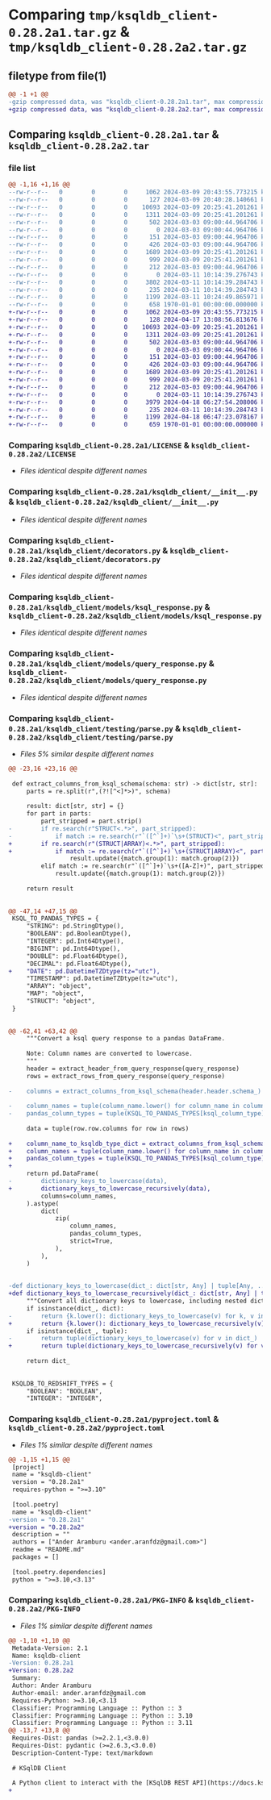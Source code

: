 # Comparing `tmp/ksqldb_client-0.28.2a1.tar.gz` & `tmp/ksqldb_client-0.28.2a2.tar.gz`

## filetype from file(1)

```diff
@@ -1 +1 @@
-gzip compressed data, was "ksqldb_client-0.28.2a1.tar", max compression
+gzip compressed data, was "ksqldb_client-0.28.2a2.tar", max compression
```

## Comparing `ksqldb_client-0.28.2a1.tar` & `ksqldb_client-0.28.2a2.tar`

### file list

```diff
@@ -1,16 +1,16 @@
--rw-r--r--   0        0        0     1062 2024-03-09 20:43:55.773215 ksqldb_client-0.28.2a1/LICENSE
--rw-r--r--   0        0        0      127 2024-03-09 20:40:28.140661 ksqldb_client-0.28.2a1/README.md
--rw-r--r--   0        0        0    10693 2024-03-09 20:25:41.201261 ksqldb_client-0.28.2a1/ksqldb_client/__init__.py
--rw-r--r--   0        0        0     1311 2024-03-09 20:25:41.201261 ksqldb_client-0.28.2a1/ksqldb_client/decorators.py
--rw-r--r--   0        0        0      502 2024-03-03 09:00:44.964706 ksqldb_client-0.28.2a1/ksqldb_client/exceptions.py
--rw-r--r--   0        0        0        0 2024-03-03 09:00:44.964706 ksqldb_client-0.28.2a1/ksqldb_client/models/__init__.py
--rw-r--r--   0        0        0      151 2024-03-03 09:00:44.964706 ksqldb_client-0.28.2a1/ksqldb_client/models/base.py
--rw-r--r--   0        0        0      426 2024-03-03 09:00:44.964706 ksqldb_client-0.28.2a1/ksqldb_client/models/info_response.py
--rw-r--r--   0        0        0     1689 2024-03-09 20:25:41.201261 ksqldb_client-0.28.2a1/ksqldb_client/models/ksql_response.py
--rw-r--r--   0        0        0      999 2024-03-09 20:25:41.201261 ksqldb_client-0.28.2a1/ksqldb_client/models/query_response.py
--rw-r--r--   0        0        0      212 2024-03-03 09:00:44.964706 ksqldb_client-0.28.2a1/ksqldb_client/models/status_response.py
--rw-r--r--   0        0        0        0 2024-03-11 10:14:39.276743 ksqldb_client-0.28.2a1/ksqldb_client/testing/__init__.py
--rw-r--r--   0        0        0     3802 2024-03-11 10:14:39.284743 ksqldb_client-0.28.2a1/ksqldb_client/testing/parse.py
--rw-r--r--   0        0        0      235 2024-03-11 10:14:39.284743 ksqldb_client-0.28.2a1/ksqldb_client/testing/to_timestamp.py
--rw-r--r--   0        0        0     1199 2024-03-11 10:24:49.865971 ksqldb_client-0.28.2a1/pyproject.toml
--rw-r--r--   0        0        0      658 1970-01-01 00:00:00.000000 ksqldb_client-0.28.2a1/PKG-INFO
+-rw-r--r--   0        0        0     1062 2024-03-09 20:43:55.773215 ksqldb_client-0.28.2a2/LICENSE
+-rw-r--r--   0        0        0      128 2024-04-17 13:08:56.813676 ksqldb_client-0.28.2a2/README.md
+-rw-r--r--   0        0        0    10693 2024-03-09 20:25:41.201261 ksqldb_client-0.28.2a2/ksqldb_client/__init__.py
+-rw-r--r--   0        0        0     1311 2024-03-09 20:25:41.201261 ksqldb_client-0.28.2a2/ksqldb_client/decorators.py
+-rw-r--r--   0        0        0      502 2024-03-03 09:00:44.964706 ksqldb_client-0.28.2a2/ksqldb_client/exceptions.py
+-rw-r--r--   0        0        0        0 2024-03-03 09:00:44.964706 ksqldb_client-0.28.2a2/ksqldb_client/models/__init__.py
+-rw-r--r--   0        0        0      151 2024-03-03 09:00:44.964706 ksqldb_client-0.28.2a2/ksqldb_client/models/base.py
+-rw-r--r--   0        0        0      426 2024-03-03 09:00:44.964706 ksqldb_client-0.28.2a2/ksqldb_client/models/info_response.py
+-rw-r--r--   0        0        0     1689 2024-03-09 20:25:41.201261 ksqldb_client-0.28.2a2/ksqldb_client/models/ksql_response.py
+-rw-r--r--   0        0        0      999 2024-03-09 20:25:41.201261 ksqldb_client-0.28.2a2/ksqldb_client/models/query_response.py
+-rw-r--r--   0        0        0      212 2024-03-03 09:00:44.964706 ksqldb_client-0.28.2a2/ksqldb_client/models/status_response.py
+-rw-r--r--   0        0        0        0 2024-03-11 10:14:39.276743 ksqldb_client-0.28.2a2/ksqldb_client/testing/__init__.py
+-rw-r--r--   0        0        0     3979 2024-04-18 06:27:54.208006 ksqldb_client-0.28.2a2/ksqldb_client/testing/parse.py
+-rw-r--r--   0        0        0      235 2024-03-11 10:14:39.284743 ksqldb_client-0.28.2a2/ksqldb_client/testing/to_timestamp.py
+-rw-r--r--   0        0        0     1199 2024-04-18 06:47:23.078167 ksqldb_client-0.28.2a2/pyproject.toml
+-rw-r--r--   0        0        0      659 1970-01-01 00:00:00.000000 ksqldb_client-0.28.2a2/PKG-INFO
```

### Comparing `ksqldb_client-0.28.2a1/LICENSE` & `ksqldb_client-0.28.2a2/LICENSE`

 * *Files identical despite different names*

### Comparing `ksqldb_client-0.28.2a1/ksqldb_client/__init__.py` & `ksqldb_client-0.28.2a2/ksqldb_client/__init__.py`

 * *Files identical despite different names*

### Comparing `ksqldb_client-0.28.2a1/ksqldb_client/decorators.py` & `ksqldb_client-0.28.2a2/ksqldb_client/decorators.py`

 * *Files identical despite different names*

### Comparing `ksqldb_client-0.28.2a1/ksqldb_client/models/ksql_response.py` & `ksqldb_client-0.28.2a2/ksqldb_client/models/ksql_response.py`

 * *Files identical despite different names*

### Comparing `ksqldb_client-0.28.2a1/ksqldb_client/models/query_response.py` & `ksqldb_client-0.28.2a2/ksqldb_client/models/query_response.py`

 * *Files identical despite different names*

### Comparing `ksqldb_client-0.28.2a1/ksqldb_client/testing/parse.py` & `ksqldb_client-0.28.2a2/ksqldb_client/testing/parse.py`

 * *Files 5% similar despite different names*

```diff
@@ -23,16 +23,16 @@
 
 def extract_columns_from_ksql_schema(schema: str) -> dict[str, str]:
     parts = re.split(r",(?![^<]*>)", schema)
 
     result: dict[str, str] = {}
     for part in parts:
         part_stripped = part.strip()
-        if re.search(r"STRUCT<.*>", part_stripped):
-            if match := re.search(r"`([^`]+)`\s+(STRUCT)<", part_stripped):
+        if re.search(r"(STRUCT|ARRAY)<.*>", part_stripped):
+            if match := re.search(r"`([^`]+)`\s+(STRUCT|ARRAY)<", part_stripped):
                 result.update({match.group(1): match.group(2)})
         elif match := re.search(r"`([^`]+)`\s+([A-Z]+)", part_stripped):
             result.update({match.group(1): match.group(2)})
 
     return result
 
 
@@ -47,14 +47,15 @@
 KSQL_TO_PANDAS_TYPES = {
     "STRING": pd.StringDtype(),
     "BOOLEAN": pd.BooleanDtype(),
     "INTEGER": pd.Int64Dtype(),
     "BIGINT": pd.Int64Dtype(),
     "DOUBLE": pd.Float64Dtype(),
     "DECIMAL": pd.Float64Dtype(),
+    "DATE": pd.DatetimeTZDtype(tz="utc"),
     "TIMESTAMP": pd.DatetimeTZDtype(tz="utc"),
     "ARRAY": "object",
     "MAP": "object",
     "STRUCT": "object",
 }
 
 
@@ -62,41 +63,42 @@
     """Convert a ksql query response to a pandas DataFrame.
 
     Note: Column names are converted to lowercase.
     """
     header = extract_header_from_query_response(query_response)
     rows = extract_rows_from_query_response(query_response)
 
-    columns = extract_columns_from_ksql_schema(header.header.schema_)
 
-    column_names = tuple(column_name.lower() for column_name in columns)
-    pandas_column_types = tuple(KSQL_TO_PANDAS_TYPES[ksql_column_type] for ksql_column_type in columns.values())
 
     data = tuple(row.row.columns for row in rows)
 
+    column_name_to_ksqldb_type_dict = extract_columns_from_ksql_schema(header.header.schema_)
+    column_names = tuple(column_name.lower() for column_name in column_name_to_ksqldb_type_dict)
+    pandas_column_types = tuple(KSQL_TO_PANDAS_TYPES[ksql_column_type] for ksql_column_type in column_name_to_ksqldb_type_dict.values())
+
     return pd.DataFrame(
-        dictionary_keys_to_lowercase(data),
+        dictionary_keys_to_lowercase_recursively(data),
         columns=column_names,
     ).astype(
         dict(
             zip(
                 column_names,
                 pandas_column_types,
                 strict=True,
             ),
         ),
     )
 
 
-def dictionary_keys_to_lowercase(dict_: dict[str, Any] | tuple[Any, ...]) -> dict[str, Any] | tuple[Any, ...]:
+def dictionary_keys_to_lowercase_recursively(dict_: dict[str, Any] | tuple[Any, ...]) -> dict[str, Any] | tuple[Any, ...]:
     """Convert all dictionary keys to lowercase, including nested dictionaries and lists of dictionaries."""
     if isinstance(dict_, dict):
-        return {k.lower(): dictionary_keys_to_lowercase(v) for k, v in dict_.items()}
+        return {k.lower(): dictionary_keys_to_lowercase_recursively(v) for k, v in dict_.items()}
     if isinstance(dict_, tuple):
-        return tuple(dictionary_keys_to_lowercase(v) for v in dict_)
+        return tuple(dictionary_keys_to_lowercase_recursively(v) for v in dict_)
 
     return dict_
 
 
 KSQLDB_TO_REDSHIFT_TYPES = {
     "BOOLEAN": "BOOLEAN",
     "INTEGER": "INTEGER",
```

### Comparing `ksqldb_client-0.28.2a1/pyproject.toml` & `ksqldb_client-0.28.2a2/pyproject.toml`

 * *Files 1% similar despite different names*

```diff
@@ -1,15 +1,15 @@
 [project]
 name = "ksqldb-client"
 version = "0.28.2a1"
 requires-python = ">=3.10"
 
 [tool.poetry]
 name = "ksqldb-client"
-version = "0.28.2a1"
+version = "0.28.2a2"
 description = ""
 authors = ["Ander Aramburu <ander.aranfdz@gmail.com>"]
 readme = "README.md"
 packages = []
 
 [tool.poetry.dependencies]
 python = ">=3.10,<3.13"
```

### Comparing `ksqldb_client-0.28.2a1/PKG-INFO` & `ksqldb_client-0.28.2a2/PKG-INFO`

 * *Files 1% similar despite different names*

```diff
@@ -1,10 +1,10 @@
 Metadata-Version: 2.1
 Name: ksqldb-client
-Version: 0.28.2a1
+Version: 0.28.2a2
 Summary: 
 Author: Ander Aramburu
 Author-email: ander.aranfdz@gmail.com
 Requires-Python: >=3.10,<3.13
 Classifier: Programming Language :: Python :: 3
 Classifier: Programming Language :: Python :: 3.10
 Classifier: Programming Language :: Python :: 3.11
@@ -13,7 +13,8 @@
 Requires-Dist: pandas (>=2.2.1,<3.0.0)
 Requires-Dist: pydantic (>=2.6.3,<3.0.0)
 Description-Content-Type: text/markdown
 
 # KSqlDB Client
 
 A Python client to interact with the [KSqlDB REST API](https://docs.ksqldb.io/en/latest/developer-guide/api/).
+
```

